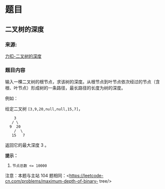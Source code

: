 # 题目

## 二叉树的深度

### 来源:

[力扣-二叉树的深度](https://leetcode-cn.com/problems/er-cha-shu-de-shen-du-lcof)

### 题目内容

输入一棵二叉树的根节点，求该树的深度。从根节点到叶节点依次经过的节点（含根、叶节点）形成树的一条路径，最长路径的长度为树的深度。

例如：

给定二叉树 `[3,9,20,null,null,15,7]`，

    
    
        3
       / \
      9  20
        /  \
       15   7

返回它的最大深度 3 。



**提示：**

  1. `节点总数 <= 10000`

注意：本题与主站 104 题相同：<https://leetcode-cn.com/problems/maximum-depth-of-binary-
tree/>

